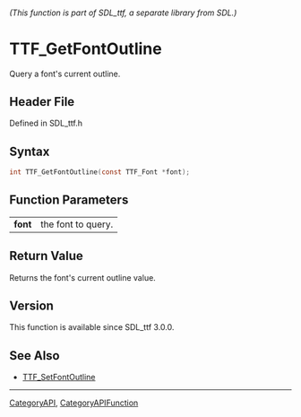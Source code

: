 ###### (This function is part of SDL_ttf, a separate library from SDL.)
# TTF_GetFontOutline

Query a font's current outline.

## Header File

Defined in SDL_ttf.h

## Syntax

```c
int TTF_GetFontOutline(const TTF_Font *font);

```

## Function Parameters

|              |                    |
| ------------ | ------------------ |
| **font**     | the font to query. |

## Return Value

Returns the font's current outline value.

## Version

This function is available since SDL_ttf 3.0.0.

## See Also

- [TTF_SetFontOutline](TTF_SetFontOutline)

----
[CategoryAPI](CategoryAPI), [CategoryAPIFunction](CategoryAPIFunction)

